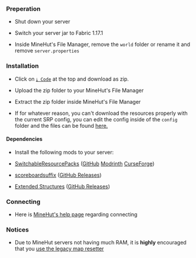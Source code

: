 ### Preperation

* Shut down your server

* Switch your server jar to Fabric 1.17.1

* Inside MineHut's File Manager, remove the `world` folder or rename it and remove `server.properties`

### Installation

* Click on [`⤓ Code`](https://github.com/DBTDerpbox/Legacy-Edition-Battle/archive/refs/heads/main.zip) at the top and download as zip.

* Upload the zip folder to your MineHut's File Manager

* Extract the zip folder inside MineHut's File Manager

* If for whatever reason, you can't download the resources properly with the current SRP config, you can edit the config inside of the `config` folder and the files can be found [here.](https://github.com/DBTDerpbox/LEB-Resources/tree/zip/zip)

#### Dependencies

* Install the following mods to your server:

* [SwitchableResourcePacks](https://github.com/kyrptonaught/SwitchableResourcepacks) ([GitHub](https://github.com/kyrptonaught/SwitchableResourcepacks/releases) [Modrinth](https://modrinth.com/mod/switchableresourcepacks) [CurseForge](https://www.curseforge.com/minecraft/mc-mods/switchableresourcepacks))

* [scoreboardsuffix](https://github.com/kyrptonaught/scoreboardsuffix) ([GitHub Releases](https://github.com/kyrptonaught/scoreboardsuffix/releases))

* [Extended Structures](https://github.com/kyrptonaught/Extended-Structures) ([GitHub Releases](https://github.com/kyrptonaught/Extended-Structures))

### Connecting

* Here is [MineHut's help page](https://superleague.zendesk.com/hc/en-us/articles/1500007830882-How-do-I-join-a-server-) regarding connecting

### Notices

* Due to MineHut servers not having much RAM, it is **highly** encouraged that you [use the legacy map resetter](https://github.com/DBTDerpbox/Legacy-Edition-Battle/issues/7)
